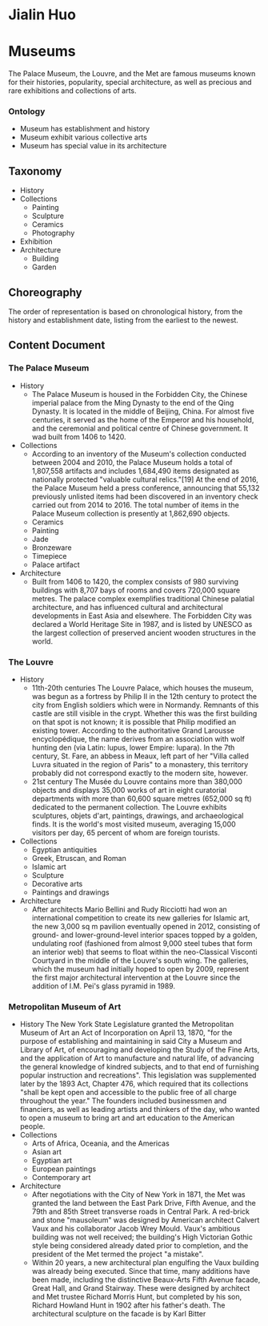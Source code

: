 # Jialin Huo
# Museums
The Palace Museum, the Louvre, and the Met are famous museums known for their histories, popularity, special architecture, as well as precious and rare exhibitions and collections of arts.

### Ontology
- Museum has establishment and history
- Museum exhibit various collective arts
- Museum has special value in its architecture

## Taxonomy
- History
- Collections
  - Painting
  - Sculpture
  - Ceramics
  - Photography
- Exhibition
- Architecture
  - Building
  - Garden

## Choreography 
The order of representation is based on chronological history, from the history and establishment date, listing from the earliest to the newest.

## Content Document
### The Palace Museum
- History
  - The Palace Museum is housed in the Forbidden City, the Chinese imperial palace from the Ming Dynasty to the end of the Qing Dynasty. It is located in the middle of Beijing, China. For almost five centuries, it served as the home of the Emperor and his household, and the ceremonial and political centre of Chinese government. It wad built from 1406 to 1420.
- Collections
  - According to an inventory of the Museum's collection conducted between 2004 and 2010, the Palace Museum holds a total of 1,807,558 artifacts and includes 1,684,490 items designated as nationally protected "valuable cultural relics."[19] At the end of 2016, the Palace Museum held a press conference, announcing that 55,132 previously unlisted items had been discovered in an inventory check carried out from 2014 to 2016. The total number of items in the Palace Museum collection is presently at 1,862,690 objects.
  - Ceramics
  - Painting 
  - Jade
  - Bronzeware
  - Timepiece
  - Palace artifact
- Architecture
  - Built from 1406 to 1420, the complex consists of 980 surviving buildings with 8,707 bays of rooms and covers 720,000 square metres. The palace complex exemplifies traditional Chinese palatial architecture, and has influenced cultural and architectural developments in East Asia and elsewhere. The Forbidden City was declared a World Heritage Site in 1987, and is listed by UNESCO as the largest collection of preserved ancient wooden structures in the world.

### The Louvre
- History
  - 11th-20th centuries
    The Louvre Palace, which houses the museum, was begun as a fortress by Philip II in the 12th century to protect the city from English soldiers which were in Normandy. Remnants of this castle are still visible in the crypt. Whether this was the first building on that spot is not known; it is possible that Philip modified an existing tower. According to the authoritative Grand Larousse encyclopédique, the name derives from an association with wolf hunting den (via Latin: lupus, lower Empire: lupara). In the 7th century, St. Fare, an abbess in Meaux, left part of her "Villa called Luvra situated in the region of Paris" to a monastery, this territory probably did not correspond exactly to the modern site, however.
  - 21st century
The Musée du Louvre contains more than 380,000 objects and displays 35,000 works of art in eight curatorial departments with more than 60,600 square metres (652,000 sq ft) dedicated to the permanent collection. The Louvre exhibits sculptures, objets d'art, paintings, drawings, and archaeological finds. It is the world's most visited museum, averaging 15,000 visitors per day, 65 percent of whom are foreign tourists.
- Collections
  - Egyptian antiquities
  - Greek, Etruscan, and Roman
  - Islamic art
  - Sculpture
  - Decorative arts
  - Paintings and drawings
- Architecture
  - After architects Mario Bellini and Rudy Ricciotti had won an international competition to create its new galleries for Islamic art, the new 3,000 sq m pavilion eventually opened in 2012, consisting of ground- and lower-ground-level interior spaces topped by a golden, undulating roof (fashioned from almost 9,000 steel tubes that form an interior web) that seems to float within the neo-Classical Visconti Courtyard in the middle of the Louvre's south wing. The galleries, which the museum had initially hoped to open by 2009, represent the first major architectural intervention at the Louvre since the addition of I.M. Pei's glass pyramid in 1989.


### Metropolitan Museum of Art
- History
The New York State Legislature granted the Metropolitan Museum of Art an Act of Incorporation on April 13, 1870, "for the purpose of establishing and maintaining in said City a Museum and Library of Art, of encouraging and developing the Study of the Fine Arts, and the application of Art to manufacture and natural life, of advancing the general knowledge of kindred subjects, and to that end of furnishing popular instruction and recreations". This legislation was supplemented later by the 1893 Act, Chapter 476, which required that its collections "shall be kept open and accessible to the public free of all charge throughout the year." The founders included businessmen and financiers, as well as leading artists and thinkers of the day, who wanted to open a museum to bring art and art education to the American people.
- Collections
  - Arts of Africa, Oceania, and the Americas
  - Asian art
  - Egyptian art
  - European paintings
  - Contemporary art
- Architecture
  - After negotiations with the City of New York in 1871, the Met was granted the land between the East Park Drive, Fifth Avenue, and the 79th and 85th Street transverse roads in Central Park. A red-brick and stone "mausoleum" was designed by American architect Calvert Vaux and his collaborator Jacob Wrey Mould. Vaux's ambitious building was not well received; the building's High Victorian Gothic style being considered already dated prior to completion, and the president of the Met termed the project "a mistake".
  - Within 20 years, a new architectural plan engulfing the Vaux building was already being executed. Since that time, many additions have been made, including the distinctive Beaux-Arts Fifth Avenue facade, Great Hall, and Grand Stairway. These were designed by architect and Met trustee Richard Morris Hunt, but completed by his son, Richard Howland Hunt in 1902 after his father's death. The architectural sculpture on the facade is by Karl Bitter

